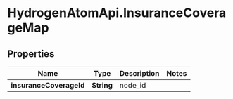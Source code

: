 # HydrogenAtomApi.InsuranceCoverageMap

## Properties
Name | Type | Description | Notes
------------ | ------------- | ------------- | -------------
**insuranceCoverageId** | **String** | node_id | 


